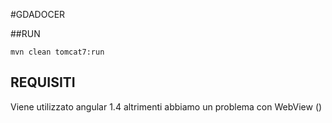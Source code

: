 #GDADOCER

##RUN

	mvn clean tomcat7:run
	
## REQUISITI

Viene utilizzato angular 1.4 altrimenti abbiamo un problema con WebView ()